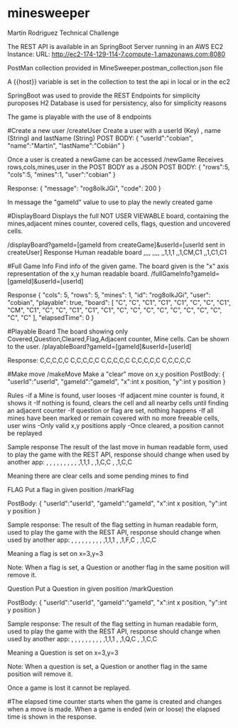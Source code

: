 # minesweeper
Martín Rodriguez Technical Challenge

The REST API is available in an SpringBoot Server running in an AWS EC2 Instance:
URL:
http://ec2-174-129-114-7.compute-1.amazonaws.com:8080

PostMan collection provided in
MineSweeper.postman_collection.json file

A {{host}} variable is set in the collection to test the api in local or in the ec2



SpringBoot was used to provide the REST Endpoints for simplicity puroposes
H2 Database is used for persistency, also for simplicity reasons

The game is playable with the use of 8 endpoints

#Create a new user
/createUser
Create a user with a userId (Key) , name (String) and lastName (String)
POST BODY:
{
    "userId":"cobian",
    "name":"Martín",
    "lastName":"Cobián"
}

Once a user is created a newGame can be accessed
/newGame
Receives rows,cols,mines,user in the POST BODY as a JSON
POST BODY:
{
    "rows":5,
    "cols":5,
    "mines":1,
    "user":"cobian"
}

Response:
{
    "message": "rog8oIkJGi",
    "code": 200
}

In message the "gameId" value to use to play the newly created game

#DisplayBoard
Displays the full NOT USER VIEWABLE board, containing the mines,adjacent mines counter, covered cells, flags, question and uncovered cells.

/displayBoard?gameId=[gameId from createGame]&userId=[userId sent in createUser]
Response
Human readable board
,,,,
,,,,
,,1,1,1
,,1,CM,C1
,,1,C1,C1

#Full Game Info
Find info of the given game.
The board given is the "x" axis representation of the x,y human readable board.
/fullGameInfo?gameId=[gameId]&userId=[userId]

Response
{
    "cols": 5,
    "rows": 5,
    "mines": 1,
    "id": "rog8oIkJGi",
    "user": "cobian",
    "playable": true,
    "board": [
        "C",
        "C",
        "C1",
        "C1",
        "C1",
        "C",
        "C",
        "C1",
        "CM",
        "C1",
        "C",
        "C",
        "C1",
        "C1",
        "C1",
        "C",
        "C",
        "C",
        "C",
        "C",
        "C",
        "C",
        "C",
        "C",
        "C"
    ],
    "elapsedTime": 0
}

#Playable Board
The board showing only Covered,Question,Cleared,Flag,Adjacent counter, Mine cells.
Can be shown to the user.
/playableBoard?gameId=[gameId]&userId=[userId]

Response:
C,C,C,C,C
C,C,C,C,C
C,C,C,C,C
C,C,C,C,C
C,C,C,C,C


#Make move
/makeMove
Make a "clear" move on x,y position
PostBody:
{
    "userId":"userId",
    "gameId":"gameId",
    "x":int x position,
    "y":int y position
}

Rules
-if a Mine is found, user looses
-If adjacent mine counter is found, it shows it
-If nothing is found, clears the cell and all nearby cells until finding an adjacent counter
-If question or flag are set, nothing happens
-If all mines have been marked or remain covered with no more freeable cells, user wins
-Only valid x,y positions apply
-Once cleared, a position cannot be replayed

Sample response The result of the last move in human readable form, used to play the game with the REST API, response should change when used by another app:
 , , , , 
 , , , , 
 , ,1,1,1
 , ,1,C,C
 , ,1,C,C

Meaning there are clear cells and some pending mines to find

FLAG
Put a flag in given position
/markFlag

PostBody:
{
    "userId":"userId",
    "gameId":"gameId",
    "x":int x position,
    "y":int y position
}

Sample response: The result of the flag setting in human readable form, used to play the game with the REST API, response should change when used by another app:
 , , , , 
 , , , , 
 , ,1,1,1
 , ,1,F,C
 , ,1,C,C

Meaning a flag is set on x=3,y=3

Note: When a flag is set, a Question or another flag in the same position will remove it.

Question
Put a Question in given position
/markQuestion

PostBody:
{
    "userId":"userId",
    "gameId":"gameId",
    "x":int x position,
    "y":int y position
}

Sample response: The result of the flag setting in human readable form, used to play the game with the REST API, response should change when used by another app:
 , , , , 
 , , , , 
 , ,1,1,1
 , ,1,Q,C
 , ,1,C,C

Meaning a Question is set on x=3,y=3

Note: When a question is set, a Question or another flag in the same position will remove it.

Once a game is lost it cannot be replayed.

#The elapsed time counter starts when the game is created and changes when a move is made. When a game is ended (win or loose) the elapsed time is shown in the response.













